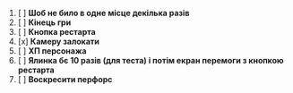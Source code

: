 1. [ ] **Шоб не било в одне місце декілька разів**
2. [ ] **Кінець гри**
3. [ ] **Кнопка рестарта**
4. [x] **Камеру залокати**
5. [ ] **ХП персонажа**
6. [ ] **Ялинка бє 10 разів (для теста) і потім екран перемоги з кнопкою рестарта**
7. [ ] **Воскресити перфорс**


